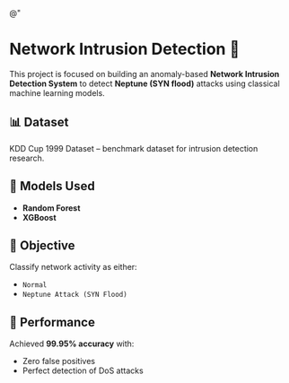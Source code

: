 @"
# Network Intrusion Detection 🚨

This project is focused on building an anomaly-based **Network Intrusion Detection System** to detect **Neptune (SYN flood)** attacks using classical machine learning models.

## 📊 Dataset
KDD Cup 1999 Dataset – benchmark dataset for intrusion detection research.

## 🚀 Models Used
- **Random Forest**
- **XGBoost**

## 🎯 Objective
Classify network activity as either:
- `Normal`
- `Neptune Attack (SYN Flood)`

## 🧠 Performance
Achieved **99.95% accuracy** with:
- Zero false positives
- Perfect detection of DoS attacks

